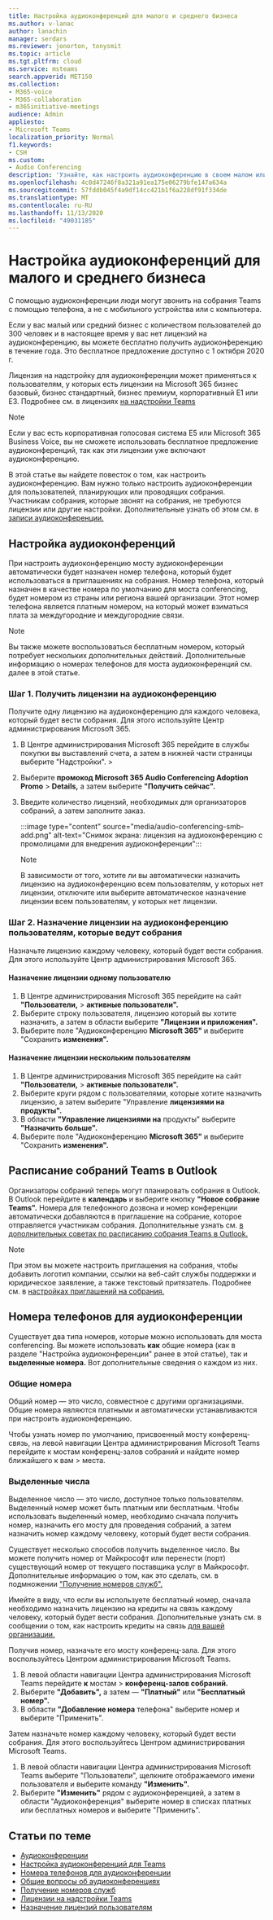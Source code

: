 ```yaml
---
title: Настройка аудиоконференций для малого и среднего бизнеса
ms.author: v-lanac
author: lanachin
manager: serdars
ms.reviewer: jonorton, tonysmit
ms.topic: article
ms.tgt.pltfrm: cloud
ms.service: msteams
search.appverid: MET150
ms.collection:
- M365-voice
- M365-collaboration
- m365initiative-meetings
audience: Admin
appliesto:
- Microsoft Teams
localization_priority: Normal
f1.keywords:
- CSH
ms.custom:
- Audio Conferencing
description: 'Узнайте, как настроить аудиоконференцию в своем малом или среднем бизнесе для тех, кому требуется телефон для звонков на собрания. '
ms.openlocfilehash: 4c0d47246f8a321a91ea175e06279bfe147a634a
ms.sourcegitcommit: 57fddb045f4a9df14cc421b1f6a228df91f334de
ms.translationtype: MT
ms.contentlocale: ru-RU
ms.lasthandoff: 11/13/2020
ms.locfileid: "49031185"
---
```

# <a name="set-up-audio-conferencing-for-small-and-medium-businesses"></a>Настройка аудиоконференций для малого и среднего бизнеса

С помощью аудиоконференции люди могут звонить на собрания Teams с помощью телефона, а не с мобильного устройства или с компьютера.  

Если у вас малый или средний бизнес с количеством пользователей до 300 человек и в настоящее время у вас нет лицензий на аудиоконференцию, вы можете бесплатно получить аудиоконференцию в течение года. Это бесплатное предложение доступно с 1 октября 2020 г.

Лицензия на надстройку для аудиоконференции может применяться к пользователям, у которых есть лицензии на Microsoft 365 бизнес базовый, бизнес стандартный, бизнес премиум, корпоративный E1 или E3. Подробнее см. в лицензиях [на надстройки Teams](teams-add-on-licensing/microsoft-teams-add-on-licensing.md)

> [!NOTE]
> Если у вас есть корпоративная голосовая система E5 или Microsoft 365 Business Voice, вы не сможете использовать бесплатное предложение аудиоконференций, так как эти лицензии уже включают аудиоконференцию.

В этой статье вы найдете повесток о том, как настроить аудиоконференцию. Вам нужно только настроить аудиоконференции для пользователей, планирующих или проводящих собрания. Участникам собрания, которые звонят на собрания, не требуются лицензии или другие настройки. Дополнительные узнать об этом см. в [записи аудиоконференции.](audio-conferencing-in-office-365.md)

## <a name="set-up-audio-conferencing"></a>Настройка аудиоконференций

При настроить аудиоконференцию мосту аудиоконференции автоматически будет назначен номер телефона, который будет использоваться в приглашениях на собрания. Номер телефона, который назначен в качестве номера по умолчанию для моста conferencing, будет номером из страны или региона вашей организации. Этот номер телефона является платным номером, на который может взиматься плата за междугородние и междугородние связи.

> [!NOTE]
> Вы также можете воспользоваться бесплатным номером, который потребует нескольких дополнительных действий. Дополнительные информацию о номерах телефонов для моста [](#audio-conferencing-phone-numbers) аудиоконференций см. далее в этой статье.

### <a name="step-1-get-audio-conferencing-licenses"></a>Шаг 1. Получить лицензии на аудиоконференцию

Получите одну лицензию на аудиоконференцию для каждого человека, который будет вести собрания. Для этого используйте Центр администрирования Microsoft 365.

1. В Центре администрирования Microsoft 365 перейдите в службы покупки вы выставлений счета, а затем в нижней части страницы выберите "Надстройки".   >   
2. Выберите **промокод Microsoft 365 Audio Conferencing Adoption Promo**  >  **Details,** а затем выберите **"Получить сейчас".**
3. Введите количество лицензий, необходимых для организаторов собраний, а затем заполните заказ.

    :::image type="content" source="media/audio-conferencing-smb-add.png" alt-text="Снимок экрана: лицензия на аудиоконференцию с промолицами для внедрения аудиоконференции":::

    > [!NOTE]
    > В зависимости от того, хотите ли вы автоматически назначить лицензию на аудиоконференцию всем пользователям, у которых нет лицензии, отключите или выберите автоматическое назначение лицензии всем пользователям, у которых нет лицензии.

### <a name="step-2-assign-an-audio-conferencing-license-to-users-who-lead-meetings"></a>Шаг 2. Назначение лицензии на аудиоконференцию пользователям, которые ведут собрания

Назначьте лицензию каждому человеку, который будет вести собрания. Для этого используйте Центр администрирования Microsoft 365.

#### <a name="assign-a-license-to-one-user"></a>Назначение лицензии одному пользователю

1. В Центре администрирования Microsoft 365 перейдите на сайт **"Пользователи,**  >  **активные пользователи".**  
2. Выберите строку пользователя, лицензию который вы хотите назначить, а затем в области выберите **"Лицензии и приложения".**
3. Выберите поле "Аудиоконференцию **Microsoft 365"** и выберите "Сохранить **изменения".**

#### <a name="assign-a-license-to-multiple-users"></a>Назначение лицензии нескольким пользователям

1. В Центре администрирования Microsoft 365 перейдите на сайт **"Пользователи,**  >  **активные пользователи".**  
2. Выберите круги рядом с пользователями, которые хотите назначить лицензию, а затем выберите "Управление **лицензиями на продукты".**
3. В области **"Управление лицензиями на** продукты" выберите **"Назначить больше".**
4. Выберите поле "Аудиоконференцию **Microsoft 365"** и выберите "Сохранить **изменения".**  

## <a name="schedule-teams-meetings-in-outlook"></a>Расписание собраний Teams в Outlook

Организаторы собраний теперь могут планировать собрания в Outlook. В Outlook перейдите в **календарь** и выберите кнопку **"Новое собрание Teams".** Номера для телефонного дозвона и номер конференции автоматически добавляются в приглашение на собрание, которое отправляется участникам собрания. Дополнительные узнать см. [в дополнительных советах по расписанию собрания Teams в Outlook.](https://support.microsoft.com/office/schedule-a-teams-meeting-from-outlook-883cc15c-580f-441a-92ea-0992c00a9b0f)

> [!NOTE]
> При этом вы можете настроить приглашения на собрания, чтобы добавить логотип компании, ссылки на веб-сайт службы поддержки и юридическое заявление, а также текстовый притязатель. Подробнее см. в [настройках приглашений на собрания.](meeting-settings-in-teams.md#customize-meeting-invitations)

## <a name="audio-conferencing-phone-numbers"></a>Номера телефонов для аудиоконференции

Существует два типа номеров, которые можно использовать для моста conferencing. Вы можете использовать **как** общие [](#set-up-audio-conferencing) номера (как в разделе "Настройка аудиоконференции" ранее в этой статье), так и **выделенные номера.** Вот дополнительные сведения о каждом из них.

### <a name="shared-numbers"></a>Общие номера

Общий номер — это число, совместное с другими организациями. Общие номера являются платными и автоматически устанавливаются при настроить аудиоконференцию.

Чтобы узнать номер по умолчанию, присвоенный мосту конференц-связь, на левой навигации Центра администрирования Microsoft Teams перейдите к мостам конференц-залов собраний и найдите номер ближайшего к вам   >  места.

### <a name="dedicated-numbers"></a>Выделенные числа

Выделенное число — это число, доступное только пользователям. Выделенный номер может быть платным или бесплатным. Чтобы использовать выделенный номер, необходимо сначала получить номер, назначить его мосту для проведения собраний, а затем назначить номер каждому человеку, который будет вести собрания.

Существует несколько способов получить выделенное число. Вы можете получить номер от Майкрософт или перенести (порт) существующий номер от текущего поставщика услуг в Майкрософт. Дополнительные информацию о том, как это сделать, см. в подмножении ["Получение номеров служб".](getting-service-phone-numbers.md)

Имейте в виду, что если вы используете бесплатный номер, сначала необходимо назначить лицензию на кредиты на связь каждому человеку, который будет вести собрания. Дополнительные узнать см. в сообщении о том, как настроить кредиты на связь [для вашей организации.](set-up-communications-credits-for-your-organization.md)

Получив номер, назначьте его мосту конференц-зала. Для этого воспользуйтесь Центром администрирования Microsoft Teams.

1. В левой области навигации Центра администрирования Microsoft Teams перейдите **к** мостам  >  **конференц-залов собраний.**
2. Выберите **"Добавить",** а затем — **"Платный"** или **"Бесплатный номер".**
3. В области **"Добавление номера** телефона" выберите номер и выберите "Применить". 

Затем назначьте номер каждому человеку, который будет вести собрания. Для этого воспользуйтесь Центром администрирования Microsoft Teams.

1. В левой области навигации Центра администрирования Microsoft Teams выберите "Пользователи", щелкните отображаемого имени пользователя и выберите команду **"Изменить".**
2. Выберите **"Изменить"** рядом с аудиоконференцией, а затем в области "Аудиоконференция" выберите номер в списках платных или бесплатных номеров и выберите     "Применить". 

## <a name="related-topics"></a>Статьи по теме

- [Аудиоконференции](audio-conferencing-in-office-365.md)
- [Настройка аудиоконференций для Teams](set-up-audio-conferencing-in-teams.md)
- [Номера телефонов для аудиоконференции](phone-numbers-for-audio-conferencing-in-teams.md)
- [Общие вопросы об аудиоконференциях](audio-conferencing-common-questions.md)
- [Получение номеров служб](getting-service-phone-numbers.md)
- [Лицензии на надстройки Teams](teams-add-on-licensing/microsoft-teams-add-on-licensing.md)
- [Назначение лицензий пользователям](https://docs.microsoft.com/microsoft-365/admin/manage/assign-licenses-to-users)
